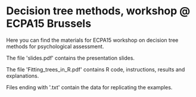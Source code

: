 # Decision tree methods, workshop @ ECPA15 Brussels

Here you can find the materials for ECPA15 workshop on decision tree methods for psychological assessment.

The file 'slides.pdf' contains the presentation slides.

The file 'Fitting_trees_in_R.pdf' contains R code, instructions, results and explanations.

Files ending with '.txt' contain the data for replicating the examples.
